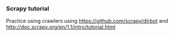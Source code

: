 ### Scrapy tutorial

Practice using crawlers using https://github.com/scrapy/dirbot and http://doc.scrapy.org/en/1.1/intro/tutorial.html
